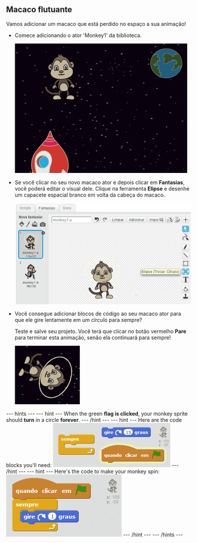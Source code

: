 ## Macaco flutuante

Vamos adicionar um macaco que está perdido no espaço a sua animação!

+ Comece adicionando o ator 'Monkey1' da biblioteca.
    
    ![Adding a monkey sprite](images/space-monkey-sprite.png)

+ Se você clicar no seu novo macaco ator e depois clicar em **Fantasias**, você poderá editar o visual dele. Clique na ferramenta **Elipse** e desenhe um capacete espacial branco em volta da cabeça do macaco.
    
    ![Monkey space helmet](images/space-monkey-edit.png)

+ Você consegue adicionar blocos de código ao seu macaco ator para que ele gire lentamente em um círculo para sempre?
    
    Teste e salve seu projeto. Você terá que clicar no botão vermelho **Pare** para terminar esta animação, senão ela continuará para sempre!
    
    ![Blocks for a spinning monkey](images/space-spin-test.png)

\--- hints \--- \--- hint \--- When the green **flag is clicked**, your monkey sprite should **turn** in a circle **forever**. \--- /hint \--- \--- hint \--- Here are the code blocks you'll need: ![Blocks for a spinning monkey](images/space-spin-blocks.png) \--- /hint \--- \--- hint \--- Here's the code to make your monkey spin: ![Code for a spinning monkey](images/space-spin-code.png) \--- /hint \--- \--- /hints \---